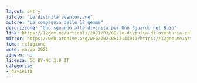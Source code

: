 ```yaml
---
layout: entry
titolo: "Le divinità aventuriane"
autore: "La compagnia delle 12 gemme"
descrizione: "Uno sguardo alle divinità per Uno Sguardo nel Buio"
link: https://12gem.me/articoli/2021/03/09/le-divinita-di-aventuria-culti-religione/
mirror: https://web.archive.org/web/20210513144011/https://12gem.me/articoli/2021/03/09/le-divinita-di-aventuria-culti-religione/
tema: religione
mese: marzo 2021
zine-n: no
licenza: CC BY-NC 3.0 IT
categoria:
- divinità
---
```

